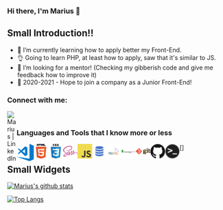 ### Hi there, I'm Marius 👋

## Small Introduction!!

- 🌱 I’m currently learning how to apply better my Front-End.
- 👌 Going to learn PHP, at least how to apply, saw that it's similar to JS.
- 👯 I’m looking for a mentor! (Checking my gibberish code and give me feedback how to improve it)
- 🥅 2020-2021 - Hope to join a company as a Junior Front-End!


### Connect with me:

[<img align="left" alt="Marius | LinkedIn" width="22px" src="https://cdn.jsdelivr.net/npm/simple-icons@v3/icons/linkedin.svg" />](https://www.linkedin.com/in/marius-tanase/)

<br />

### Languages and Tools that I know more or less

<img align="left" alt="Visual Studio Code" width="40px" src="https://raw.githubusercontent.com/github/explore/80688e429a7d4ef2fca1e82350fe8e3517d3494d/topics/visual-studio-code/visual-studio-code.png" />
<img align="left" alt="HTML5" width="34px" src="https://raw.githubusercontent.com/github/explore/80688e429a7d4ef2fca1e82350fe8e3517d3494d/topics/html/html.png" />
<img align="left" alt="CSS3" width="34px" src="https://raw.githubusercontent.com/github/explore/80688e429a7d4ef2fca1e82350fe8e3517d3494d/topics/css/css.png" />
<img align="left" alt="Sass" width="34px" src="https://raw.githubusercontent.com/github/explore/80688e429a7d4ef2fca1e82350fe8e3517d3494d/topics/sass/sass.png" />
<img align="left" alt="JavaScript" width="34px" src="https://raw.githubusercontent.com/github/explore/80688e429a7d4ef2fca1e82350fe8e3517d3494d/topics/javascript/javascript.png" />
<img align="left" alt="SQL" width="34px" src="https://raw.githubusercontent.com/github/explore/80688e429a7d4ef2fca1e82350fe8e3517d3494d/topics/sql/sql.png" />
<img align="left" alt="MySQL" width="34px" src="https://raw.githubusercontent.com/github/explore/80688e429a7d4ef2fca1e82350fe8e3517d3494d/topics/mysql/mysql.png" />
<img align="left" alt="MongoDB" width="34px" src="https://raw.githubusercontent.com/github/explore/80688e429a7d4ef2fca1e82350fe8e3517d3494d/topics/mongodb/mongodb.png" />
<img align="left" alt="Git" width="34px" src="https://raw.githubusercontent.com/github/explore/80688e429a7d4ef2fca1e82350fe8e3517d3494d/topics/git/git.png" />
<img align="left" alt="GitHub" width="34px" src="https://raw.githubusercontent.com/github/explore/78df643247d429f6cc873026c0622819ad797942/topics/github/github.png" />
<img align="left" alt="Terminal" width="34px" src="https://raw.githubusercontent.com/github/explore/80688e429a7d4ef2fca1e82350fe8e3517d3494d/topics/terminal/terminal.png" />[]

## Small Widgets
[![Marius's github stats](https://github-readme-stats.vercel.app/api?username=MariusTN)](https://github.com/MariusTN?tab=repositories)

[![Top Langs](https://github-readme-stats.vercel.app/api/top-langs/?username=MariusTN&layout=compact)](https://github.com/MariusTN?tab=repositories)

